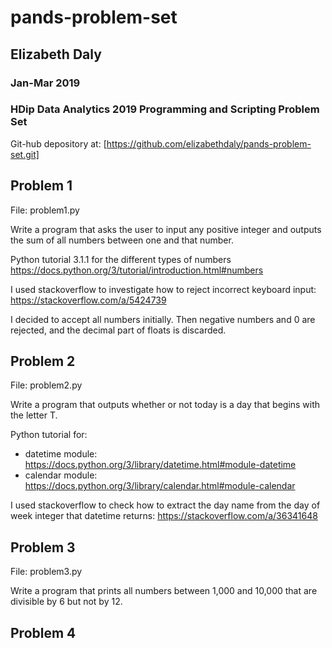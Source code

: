 # pands-problem-set
## Elizabeth Daly
### Jan-Mar 2019
### HDip Data Analytics 2019 Programming and Scripting Problem Set

Git-hub depository at:
[https://github.com/elizabethdaly/pands-problem-set.git]


## Problem 1
File: problem1.py

Write a program that asks the user to input any positive integer and outputs the sum of all numbers between one and that number.

Python tutorial 3.1.1 for the different types of numbers
https://docs.python.org/3/tutorial/introduction.html#numbers

I used stackoverflow to investigate how to reject incorrect keyboard input:
https://stackoverflow.com/a/5424739

I decided to accept all numbers initially. Then negative numbers and 0 are rejected, and the decimal part of floats is discarded.

## Problem 2
File: problem2.py

Write a program that outputs whether or not today is a day that begins with the letter T.

Python tutorial for:
* datetime module: https://docs.python.org/3/library/datetime.html#module-datetime
* calendar module: https://docs.python.org/3/library/calendar.html#module-calendar

I used stackoverflow to check how to extract the day name from the 
day of week integer that datetime returns:
https://stackoverflow.com/a/36341648

## Problem 3
File: problem3.py

Write a program that prints all numbers between 1,000 and 10,000 that are divisible by 6 but not by 12.

## Problem 4


